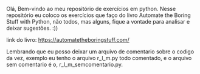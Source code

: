 Olá, Bem-vindo ao meu repositório de exercícios em python. Nesse repositório eu coloco os exercícios que faço do livro Automate the Boring Stuff with Python, não todos, mas alguns, fique a vontade para analisar e deixar sugestões. :))

link do livro: https://automatetheboringstuff.com/

Lembrando que eu posso deixar um arquivo de comentario sobre o codigo da vez, exemplo eu tenho o arquivo r_l_m.py todo comentado, e o arquivo sem comentario é o, r_l_m_semcomentario.py. 